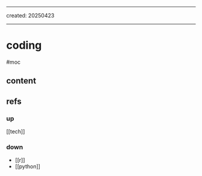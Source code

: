 ___
created: 20250423
___

# coding

#moc

## content

## refs

### up

[[tech]]

### down

- [[r]]
- [[python]]